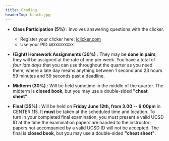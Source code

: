 ```yaml
---
title: Grading
headerImg: beach.jpg
---
```


- **Class Participation (5%)** :
  Involves answering questions with the clicker.
  - Register your clicker here: [iclicker.com](http://www.iclicker.com)
  - Use your PID `A0XXXXXXXXX`

- **(Eight) Homework Assignments (30%)** :
  They may be **done in pairs**; they will be assigned at 
  the rate of one per week. You have a total of *four late days*
  that you can use throughout the quarter as you need them,
  where a late day means anything between 1 second and 23
  hours 59 minutes and 59 seconds past a deadline.

- **Midterm (30%)** :
  Will be held sometime in the middle of the quarter.
  The midterm is **closed book**, but you may use a
  double-sided **"cheat sheet"**.

- **Final (35%)** :
  Will be held on **Friday June 12th, from 3.00 -- 6:00pm** in CENTER 115.
  It **must** be taken at the scheduled time and location.
  To turn in your completed final examination, you must
  present a valid UCSD ID at the time the examination
  papers are handed to the instructor; papers not
  accompanied by a valid UCSD ID will not be accepted.
  The final is **closed book**, but you may use a
  double-sided **"cheat sheet"**.
